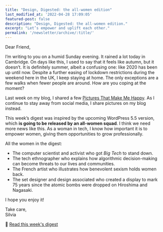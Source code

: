 ```yaml
---
title: "Design, Digested: the all-women edition"
last_modified_at: '2022-04-28 17:09:05'
featured-post: false
description: "Design, Digested: the all-women edition."
excerpt: "Let’s empower and uplift each other."
permalink: '/newsletter/archive/:title/'
---
```

Dear Friend,

I’m writing to you on a humid Sunday evening. It rained a lot today in Cambridge. On days like this, I used to say that it feels like autumn, but it doesn’t. It is definitely summer, albeit a confusing one: like 2020 has been up until now. Despite a further easing of lockdown restrictions during the weekend here in the UK, I keep staying at home. The only exceptions are a few walks when fewer people are around. How are you coping at the moment?

Last week on my blog, I shared a few [Pictures That Make Me Happy](https://silviamaggidesign.com/photography/pictures-that-make-me-happy/). As I continue to stay away from social media, I share pictures on my blog instead. 

This week’s digest was inspired by the upcoming WordPress 5.5 version, which **is going to be released by an all-women squad**. I think we need more news like this. As a woman in tech, I know how important it is to empower women, giving them opportunities to grow professionally. 

<p class="detached">All the women in the digest:</p>

<ul class="smd-ul">
  <li>The computer scientist and activist who got <em>Big Tech</em> to stand down.</li> 
  <li>The tech ethnographer who explains how algorithmic decision-making can become threats to our lives and communities.</li>
  <li>The French artist who illustrates how benevolent sexism holds women back.</li>
  <li>The set designer and design associated who created a display to mark 75 years since the atomic bombs were dropped on Hiroshima and Nagasaki.</li>
</ul>

I hope you enjoy it!

<p class="detached">Take care,<br>
Silvia</p>

<p class="detached">🔗 <a href="https://silviamaggidesign.com/design-digested/all-women-edition/">Read this week's digest</a></p>